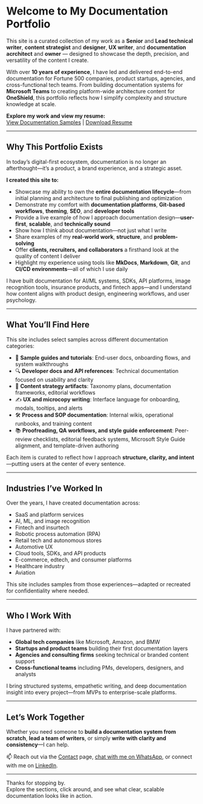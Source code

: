 # Welcome to My Documentation Portfolio

This site is a curated collection of my work as a **Senior** and **Lead technical writer**, **content strategist** and **designer**, **UX writer**, and **documentation acrchitect** and **owner** — designed to showcase the depth, precision, and versatility of the content I create.

With over **10 years of experience**, I have led and delivered end-to-end documentation for Fortune 500 companies, product startups, agencies, and cross-functional tech teams. From building documentation systems for **Microsoft Teams** to creating platform-wide architecture content for **OneShield**, this portfolio reflects how I simplify complexity and structure knowledge at scale.

**Explore my work and view my resume:**  
[View Documentation Samples](Docu_overview.md) | [Download Resume](resume.pdf)


---

## Why This Portfolio Exists

In today’s digital-first ecosystem, documentation is no longer an afterthought—it’s a product, a brand experience, and a strategic asset.

**I created this site to:**

- Showcase my ability to own the **entire documentation lifecycle**—from initial planning and architecture to final publishing and optimization  
- Demonstrate my comfort with **documentation platforms**, **Git-based workflows**, **theming**, **SEO**, and **developer tools**  
- Provide a live example of how I approach documentation design—**user-first**, **scalable**, and **technically sound**  
- Show how I think about documentation—not just what I write  
- Share examples of my **real-world work**, **structure**, and **problem-solving**  
- Offer **clients, recruiters, and collaborators** a firsthand look at the quality of content I deliver  
- Highlight my experience using tools like **MkDocs**, **Markdown**, **Git**, and **CI/CD environments**—all of which I use daily

I have built documentation for AI/ML systems, SDKs, API platforms, image recognition tools, insurance products, and fintech apps—and I understand how content aligns with product design, engineering workflows, and user psychology.

---

## What You’ll Find Here

This site includes select samples across different documentation categories:

- 📄 **Sample guides and tutorials**: End-user docs, onboarding flows, and system walkthroughs  
- 🔍 **Developer docs and API references**: Technical documentation focused on usability and clarity  
- 🧠 **Content strategy artifacts**: Taxonomy plans, documentation frameworks, editorial workflows  
- ✍️ **UX and microcopy writing**: Interface language for onboarding, modals, tooltips, and alerts  
- 🛠️ **Process and SOP documentation**: Internal wikis, operational runbooks, and training content  
- 📚 **Proofreading, QA workflows, and style guide enforcement**: Peer-review checklists, editorial feedback systems, Microsoft Style Guide alignment, and template-driven authoring


Each item is curated to reflect how I approach **structure, clarity, and intent**—putting users at the center of every sentence.

---

## Industries I’ve Worked In

Over the years, I have created documentation across:

- SaaS and platform services  
- AI, ML, and image recognition  
- Fintech and insurtech  
- Robotic process automation (RPA)  
- Retail tech and autonomous stores  
- Automotive UX  
- Cloud tools, SDKs, and API products  
- E-commerce, edtech, and consumer platforms  
- Healthcare industry  
- Aviation

This site includes samples from those experiences—adapted or recreated for confidentiality where needed.

---

## Who I Work With

I have partnered with:

- **Global tech companies** like Microsoft, Amazon, and BMW  
- **Startups and product teams** building their first documentation layers  
- **Agencies and consulting firms** seeking technical or branded content support  
- **Cross-functional teams** including PMs, developers, designers, and analysts

I bring structured systems, empathetic writing, and deep documentation insight into every project—from MVPs to enterprise-scale platforms.

---

## Let’s Work Together

Whether you need someone to **build a documentation system from scratch**, **lead a team of writers**, or simply **write with clarity and consistency**—I can help.

📫 Reach out via the [Contact](contact.md) page, [chat with me on WhatsApp](https://wa.me/917827620848), or connect with me on [LinkedIn](https://www.linkedin.com/in/harsh-kanth-53974164/).

---

Thanks for stopping by.  
Explore the sections, click around, and see what clear, scalable documentation looks like in action.
